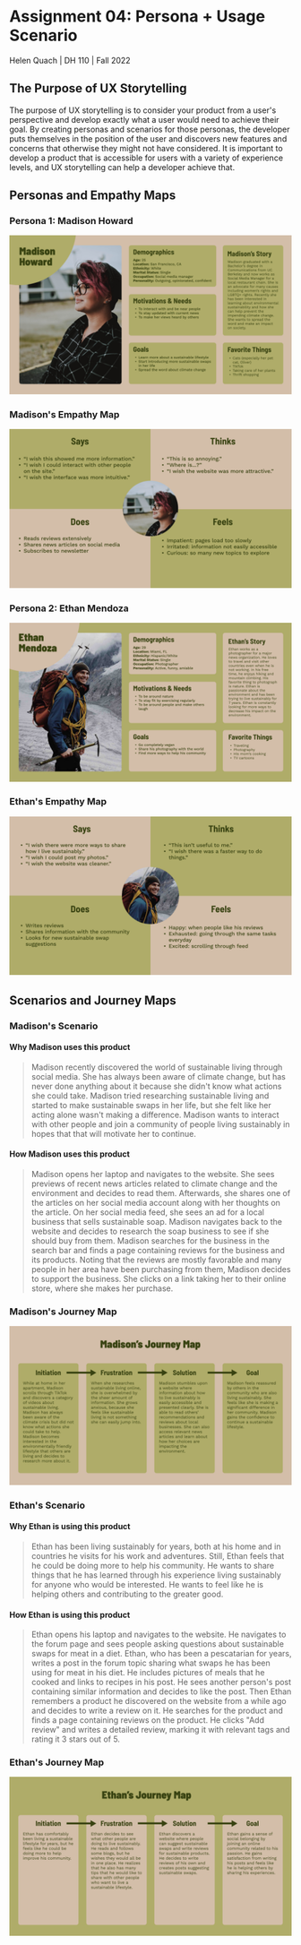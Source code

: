 # Assignment 04: Persona + Usage Scenario
Helen Quach | DH 110 | Fall 2022

## The Purpose of UX Storytelling
The purpose of UX storytelling is to consider your product from a user's perspective and develop exactly what a user would need to achieve their goal. By creating personas and scenarios for those personas, the developer puts themselves in the position of the user and discovers new features and concerns that otherwise they might not have considered. It is important to develop a product that is accessible for users with a variety of experience levels, and UX storytelling can help a developer achieve that.

## Personas and Empathy Maps

### Persona 1: Madison Howard
![Persona of Madison Howard](1-persona.png)

### Madison's Empathy Map
![Empathy Map of Madison Howard](1-empathy-map.png)

### Persona 2: Ethan Mendoza
![Persona of Ethan Mendoza](2-persona.png)

### Ethan's Empathy Map
![Empathy Map of Ethan Mendoza](2-empathy-map.png)

## Scenarios and Journey Maps

### Madison's Scenario
#### Why Madison uses this product
> Madison recently discovered the world of sustainable living through social media. She has always been aware of climate change, but has never done anything about it because she didn't know what actions she could take. Madison tried researching sustainable living and started to make sustainable swaps in her life, but she felt like her acting alone wasn't making a difference. Madison wants to interact with other people and join a community of people living sustainably in hopes that that will motivate her to continue.

#### How Madison uses this product
> Madison opens her laptop and navigates to the website. She sees previews of recent news articles related to climate change and the environment and decides to read them. Afterwards, she shares one of the articles on her social media account along with her thoughts on the article. On her social media feed, she sees an ad for a local business that sells sustainable soap. Madison navigates back to the website and decides to research the soap business to see if she should buy from them. Madison searches for the business in the search bar and finds a page containing reviews for the business and its products. Noting that the reviews are mostly favorable and many people in her area have been purchasing from them, Madison decides to support the business. She clicks on a link taking her to their online store, where she makes her purchase.

### Madison's Journey Map
![Journey Map of Madison Howard](1-journey-map.png)

### Ethan's Scenario
#### Why Ethan is using this product
> Ethan has been living sustainably for years, both at his home and in countries he visits for his work and adventures. Still, Ethan feels that he could be doing more to help his community. He wants to share things that he has learned through his experience living sustainably for anyone who would be interested. He wants to feel like he is helping others and contributing to the greater good.

#### How Ethan is using this product
> Ethan opens his laptop and navigates to the website. He navigates to the forum page and sees people asking questions about sustainable swaps for meat in a diet. Ethan, who has been a pescatarian for years, writes a post in the forum topic sharing what swaps he has been using for meat in his diet. He includes pictures of meals that he cooked and links to recipes in his post. He sees another person's post containing similar information and decides to like the post. Then Ethan remembers a product he discovered on the website from a while ago and decides to write a review on it. He searches for the product and finds a page containing reviews on the product. He clicks "Add review" and writes a detailed review, marking it with relevant tags and rating it 3 stars out of 5.

### Ethan's Journey Map
![Journey Map of Ethan Mendoza](2-journey-map.png)
